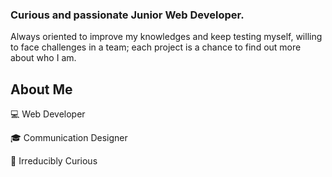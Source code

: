 ### Curious and passionate Junior Web Developer.

Always oriented to improve my knowledges and keep testing myself, willing to face challenges in a team; each project is a chance to find out more about who I am.

## About Me
:computer: Web Developer

:mortar_board: Communication Designer

:rocket: Irreducibly Curious

